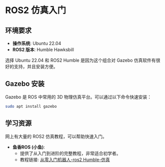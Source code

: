 # ROS2 仿真入门

## 环境要求

- **操作系统**: Ubuntu 22.04
- **ROS2 版本**: Humble Hawksbill

选择 Ubuntu 22.04 和 ROS2 Humble 是因为这个组合对 Gazebo 仿真软件有很好的支持，并且安装方便。

## Gazebo 安装

Gazebo 是 ROS 中常用的 3D 物理仿真平台。可以通过以下命令快速安装：

```bash
sudo apt install gazebo
```

## 学习资源

网上有大量的 ROS2 仿真教程，可以帮助快速入门。

- **鱼香ROS (小鱼)**:
  - 提供了从入门到进阶的完整教程，非常适合初学者。
  - 教程链接: [从零入门机器人-ros2 Humble-仿真](https://www.bilibili.com/video/BV1Vq2LYoECn)
